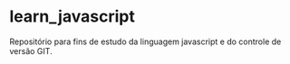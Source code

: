 # learn_javascript
Repositório para fins de estudo da linguagem javascript e do controle de versão GIT.
